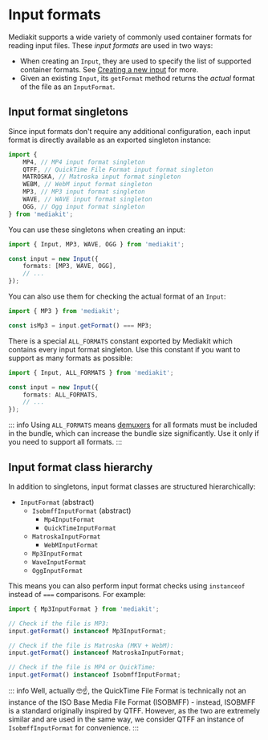 # Input formats

Mediakit supports a wide variety of commonly used container formats for reading input files. These *input formats* are used in two ways:
- When creating an `Input`, they are used to specify the list of supported container formats. See [Creating a new input](./reading-overview#creating-a-new-input) for more.
- Given an existing `Input`, its `getFormat` method returns the *actual* format of the file as an `InputFormat`.

## Input format singletons

Since input formats don't require any additional configuration, each input format is directly available as an exported singleton instance:
```ts
import {
	MP4, // MP4 input format singleton
	QTFF, // QuickTime File Format input format singleton
	MATROSKA, // Matroska input format singleton
	WEBM, // WebM input format singleton
	MP3, // MP3 input format singleton
	WAVE, // WAVE input format singleton
	OGG, // Ogg input format singleton
} from 'mediakit';
```

You can use these singletons when creating an input:
```ts
import { Input, MP3, WAVE, OGG } from 'mediakit';

const input = new Input({
	formats: [MP3, WAVE, OGG],
	// ...
});
```

You can also use them for checking the actual format of an `Input`:
```ts
import { MP3 } from 'mediakit';

const isMp3 = input.getFormat() === MP3;
```

There is a special `ALL_FORMATS` constant exported by Mediakit which contains every input format singleton. Use this constant if you want to support as many formats as possible:
```ts
import { Input, ALL_FORMATS } from 'mediakit';

const input = new Input({
	formats: ALL_FORMATS,
	// ...
});
```

::: info
Using `ALL_FORMATS` means [demuxers](https://en.wikipedia.org/wiki/Demultiplexer_(media_file)) for all formats must be included in the bundle, which can increase the bundle size significantly. Use it only if you need to support all formats.
:::

## Input format class hierarchy

In addition to singletons, input format classes are structured hierarchically:
- `InputFormat` (abstract)
	- `IsobmffInputFormat` (abstract)
		- `Mp4InputFormat`
		- `QuickTimeInputFormat`
	- `MatroskaInputFormat`
		- `WebMInputFormat`
	- `Mp3InputFormat`
	- `WaveInputFormat`
	- `OggInputFormat`

This means you can also perform input format checks using `instanceof` instead of `===` comparisons. For example:
```ts
import { Mp3InputFormat } from 'mediakit';

// Check if the file is MP3:
input.getFormat() instanceof Mp3InputFormat;

// Check if the file is Matroska (MKV + WebM):
input.getFormat() instanceof MatroskaInputFormat;

// Check if the file is MP4 or QuickTime:
input.getFormat() instanceof IsobmffInputFormat;
```

::: info
Well, actually 🤓☝️, the QuickTime File Format is technically not an instance of the ISO Base Media File Format (ISOBMFF) - instead, ISOBMFF is a standard originally inspired by QTFF. However, as the two are extremely similar and are used in the same way, we consider QTFF an instance of `IsobmffInputFormat` for convenience.
:::